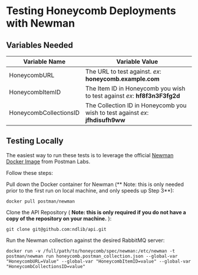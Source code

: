 # Testing Honeycomb Deployments with Newman

## Variables Needed

Variable Name | Variable Value
------------- | ---------------
HoneycombURL | The URL to test against. *ex*: **honeycomb.example.com**
HoneycombItemID | The Item ID in Honeycomb you wish to test against *ex*: **hf8f3n3F3fg2d**
HoneycombCollectionsID | The Collection ID in Honeycomb you wish to test against *ex*: **jfhdisufh9ww**

## Testing Locally

The easiest way to run these tests is to leverage the official [Newman Docker Image](https://hub.docker.com/r/postman/newman) from Postman Labs.

Follow these steps:

Pull down the Docker container for Newman (** Note: this is only needed prior to the first run on local machine, and only speeds up Step 3**):

 ``` console
docker pull postman/newman
```

Clone the API Repository ( **Note: this is only required if you do not have a copy of the repository on your machine.** ):

 ``` console
git clone git@github.com:ndlib/api.git
```

Run the Newman collection against the desired RabbitMQ server:

 ``` console
docker run -v /full/path/to/honeycomb/spec/newman:/etc/newman -t postman/newman run honeycomb.postman_collection.json --global-var "HoneycombURL=Value" --global-var "HoneycombItemID=value" --global-var "HoneycombCollectionsID=value"
```
